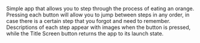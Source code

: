 Simple app that allows you to step through the process of eating an orange. Pressing each button will allow you to jump between steps in any order, in case there is a certain step that you forgot and need to remember. Descriptions of each step appear with images when the button is pressed, while the Title Screen button returns the app to its launch state.
